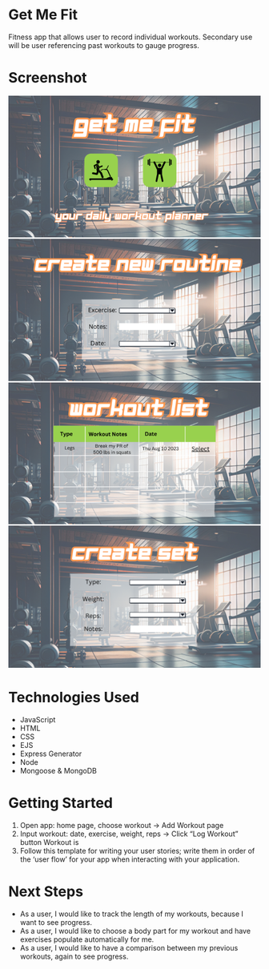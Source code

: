 # Get Me Fit

Fitness app that allows user to record individual workouts. 
Secondary use will be user referencing past workouts to gauge progress. 

# Screenshot
![Alt text](image-2.png)
![Alt text](image-1.png)
![Alt text](image-3.png)
![Alt text](image-4.png)

# Technologies Used

- JavaScript
- HTML
- CSS
- EJS
- Express Generator
- Node
- Mongoose & MongoDB

# Getting Started

1. Open app: home page, choose workout → Add Workout page
2. Input workout: date, exercise, weight, reps →  Click “Log Workout” button Workout is
3. Follow this template for writing your user stories; write them in order of the ‘user flow’ for your app when interacting with your application.

# Next Steps

- As a user, I would like to track the length of my workouts, because I want to see progress.
- As a user, I would like to choose a body part for my workout and have exercises populate automatically for me.
- As a user, I would like to have a comparison between my previous workouts, again to see progress.
